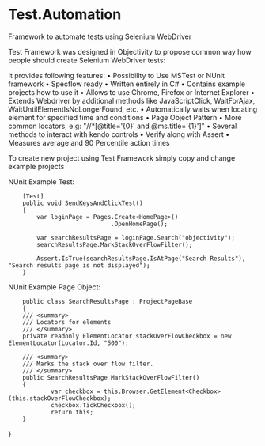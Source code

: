 # Test.Automation
Framework to automate tests using Selenium WebDriver

Test Framework was designed in Objectivity to propose common way how people should create Selenium WebDriver tests:

It provides following features:
•	Possibility to Use MSTest or NUnit framework
•	Specflow ready
•	Written entirely in C#
•	Contains example projects how to use it
•	Allows to use Chrome, Firefox or Internet Explorer
•	Extends Webdriver by additional methods like JavaScriptClick, WaitForAjax, WaitUntilElementIsNoLongerFound, etc.
•	Automatically waits when locating element for specified time and conditions
•	Page Object Pattern
•	More common locators, e.g: "//*[@title='{0}' and @ms.title='{1}']"
•	Several methods to interact with kendo controls
•	Verify along with Assert
•	Measures average and 90 Percentile action times

To create new project using Test Framework simply copy and change example projects

NUnit Example Test:

        [Test]
        public void SendKeysAndClickTest()
        {
            var loginPage = Pages.Create<HomePage>()
                                 .OpenHomePage();

            var searchResultsPage = loginPage.Search("objectivity");
            searchResultsPage.MarkStackOverFlowFilter();

            Assert.IsTrue(searchResultsPage.IsAtPage("Search Results"), "Search results page is not displayed");
        }


NUnit Example Page Object:

        public class SearchResultsPage : ProjectPageBase
        {
        /// <summary>
        /// Locators for elements
        /// </summary>
        private readonly ElementLocator stackOverFlowCheckbox = new ElementLocator(Locator.Id, "500");

        /// <summary>
        /// Marks the stack over flow filter.
        /// </summary>
        public SearchResultsPage MarkStackOverFlowFilter()
        {
                var checkbox = this.Browser.GetElement<Checkbox>(this.stackOverFlowCheckbox);
                checkbox.TickCheckbox();
                return this;
        }
}


 

